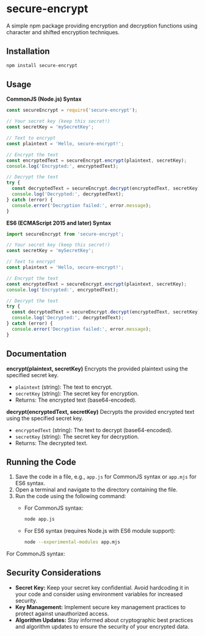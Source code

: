 # secure-encrypt

A simple npm package providing encryption and decryption functions using character and shifted encryption techniques.

## Installation

```bash
npm install secure-encrypt
```

## Usage

**CommonJS (Node.js) Syntax**

```javascript
const secureEncrypt = require('secure-encrypt');

// Your secret key (keep this secret!)
const secretKey = 'mySecretKey';

// Text to encrypt
const plaintext = 'Hello, secure-encrypt!';

// Encrypt the text
const encryptedText = secureEncrypt.encrypt(plaintext, secretKey);
console.log('Encrypted:', encryptedText);

// Decrypt the text
try {
  const decryptedText = secureEncrypt.decrypt(encryptedText, secretKey);
  console.log('Decrypted:', decryptedText);
} catch (error) {
  console.error('Decryption failed:', error.message);
}

```

**ES6 (ECMAScript 2015 and later) Syntax**

```javascript
import secureEncrypt from 'secure-encrypt';

// Your secret key (keep this secret!)
const secretKey = 'mySecretKey';

// Text to encrypt
const plaintext = 'Hello, secure-encrypt!';

// Encrypt the text
const encryptedText = secureEncrypt.encrypt(plaintext, secretKey);
console.log('Encrypted:', encryptedText);

// Decrypt the text
try {
  const decryptedText = secureEncrypt.decrypt(encryptedText, secretKey);
  console.log('Decrypted:', decryptedText);
} catch (error) {
  console.error('Decryption failed:', error.message);
}
```

## Documentation
**encrypt(plaintext, secretKey)**
Encrypts the provided plaintext using the specified secret key.

- `plaintext` (string): The text to encrypt.
- `secretKey` (string): The secret key for encryption.
- Returns: The encrypted text (base64-encoded).

**decrypt(encryptedText, secretKey)**
Decrypts the provided encrypted text using the specified secret key.

- `encryptedText` (string): The text to decrypt (base64-encoded).
- `secretKey` (string): The secret key for decryption.
- Returns: The decrypted text.

## Running the Code
1. Save the code in a file, e.g., `app.js` for CommonJS syntax or `app.mjs` for ES6 syntax.
2. Open a terminal and navigate to the directory containing the file.
3. Run the code using the following command:
    - For CommonJS syntax:
        ```bash
        node app.js
        ```

    - For ES6 syntax (requires Node.js with ES6 module support):
        ```bash
        node --experimental-modules app.mjs
        ```

For CommonJS syntax:

## Security Considerations
- **Secret Key:** Keep your secret key confidential. Avoid hardcoding it in your code and consider using environment variables for increased security.
- **Key Management:** Implement secure key management practices to protect against unauthorized access.
- **Algorithm Updates:** Stay informed about cryptographic best practices and algorithm updates to ensure the security of your encrypted data.